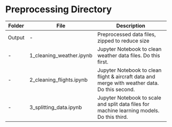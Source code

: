 # Preprocessing Directory
|Folder|File|Description|
|---|---|---|
|Output|-|Preprocessed data files, zipped to reduce size|
|-|1_cleaning_weather.ipynb|Jupyter Notebook to clean weather data files. Do this first.|
|-|2_cleaning_flights.ipynb|Jupyter Notebook to clean flight & aircraft data and merge with weather data. Do this second.|
|-|3_splitting_data.ipynb|Jupyter Notebook to scale and split data files for machine learning models. Do this third.|